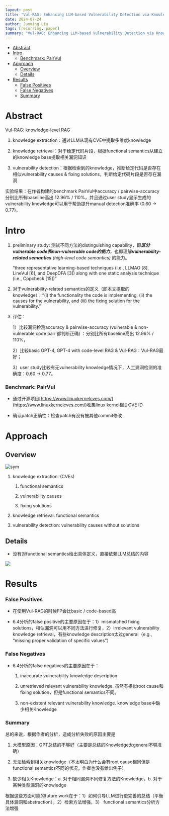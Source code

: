 ```yaml
---
layout: post
title: "Vul-RAG: Enhancing LLM-based Vulnerability Detection via Knowledge-level RAG"
date: 2024-07-24
author: Junming Liu
tags: [recurring, paper]
summary: "Vul-RAG: Enhancing LLM-based Vulnerability Detection via Knowledge-level RAG"
---
```


- [Abstract](#abstract)
- [Intro](#intro)
    - [Benchmark: PairVul](#benchmark-pairvul)
- [Approach](#approach)
  - [Overview](#overview)
  - [Details](#details)
- [Results](#results)
    - [False Positives](#false-positives)
    - [False Negatives](#false-negatives)
    - [Summary](#summary)


# Abstract

Vul-RAG: knowledge-level RAG

1. knowledge extraction：通过LLM从现有CVE中提取多维度knowledge
    
2. knowledge retrieval：对于给定代码片段，根据functional semantics从建立的knowledge base提取相关漏洞知识
    
3. vulnerability detection：根据检索到的knowledge，推断给定代码是否存在相似vulnerability causes & fixing solutions，判断给定代码片段是否存在漏洞
    

实验结果：在作者构建的benchmark PairVul中accuracy / pairwise-accuracy分别比所有baseline高出 12.96% / 110%，并且通过user study显示生成的vulnerability knowledge可以用于帮助提升manual detection准确率 (0.60 -> 0.77)。

# Intro

1. preliminary study: 测试不同方法的distinguishing capability，即***区分vulnerable code和non-vulnerable code的能力***，也即理解***vulnerability-related semantics*** *(high-level code semantics)* 的能力。
    
    “three representative learning-based techniques (i.e., LLMAO [8], LineVul [6], and DeepDFA [3]) along with one static analysis technique (i.e., Cppcheck [15])”
    
2. 对于vulnerability-related semantics的定义（即本文提取的knowledge）：“(i) the functionality the code is implementing, (ii) the causes for the vulnerability, and (iii) the fixing solution for the vulnerability.” 
    
3. 评估：
    
    1）比较漏洞检测accuracy & pairwise-accuracy (vulnerable & non-vulnerable code pair 都判断正确) ：分别比所有baseline高出 12.96% / 110%，
    
    2）比较basic GPT-4, GPT-4 with code-level RAG & Vul-RAG：Vul-RAG最好；
    
    3）user study比较有无vulnerability knowledge情况下，人工漏洞检测的准确度：0.60 -> 0.77。
    

### Benchmark: PairVul

- 通过开源项目[https://www.linuxkernelcves.com/](https://www.linuxkernelcves.com/)收集linux kernel相关CVE ID
    
- 确认patch正确性：检查patch有没有被其他commit修改
    

# Approach

## Overview

<img src='{{ site.baseurl }}/images/posts/2024-07-24-Vul-RAG/overview.png' alt="sym">

1. knowledge extraction: (CVEs)
    
    1. functional semantics
        
    2. vulnerability causes
        
    3. fixing solutions
        
2. knowledge retrieval: functional semantics
    
3. vulnerability detection: vulnerability causes without solutions


## Details

- 没有对functional semantics给出具体定义，直接依赖LLM总结的内容

<img src="{{ site.baseurl }}/images/posts/2024-07-24-Vul-RAG/functional_semantics.png">
    

# Results

### False Positives

- 在使用Vul-RAG的时候FP会比basic / code-based高
    
- 6.4分析的false positive的主要原因在于：1）mismatched fixing solutions，相似漏洞可以用不同方法进行修复，2）irrelevant vulnerability knowledge retrieval，有些knowledge description太过general（e.g., “missing proper validation of specific values”）
    

### False Negatives

- 6.4分析的false negatives的主要原因在于：
    
    1. inaccurate vulnerability knowledge description
        
    2. unretrieved relevant vulnerability knowledge. 虽然有相似root cause和fixing solution，但是functional semantics不同。
        
    3. non-existent relevant vulnerability knowledge. knowledge base中缺少相关Knowledge
        

### Summary

总的来说，根据作者的分析，造成分析失败的原因主要是

1. 大模型原因：GPT总结的不够好（主要是总结的Knowledge太general不够准确）
    
2. 无法检索到相关knowledge（不太明白为什么会有root cause相同但是functional semantics不同的状况，作者也没有给出例子）
    
3. 缺少相关Knowledge：a. 对于相同漏洞不同修复方法的Knowledge，b. 对于某种类型漏洞的knowledge
    

根据这些方面可能的future work在于：1）如何引导LLM进行更完善的总结（平衡具体漏洞和abstraction），2）检索方法增强，3） functional semantics分析方法增强